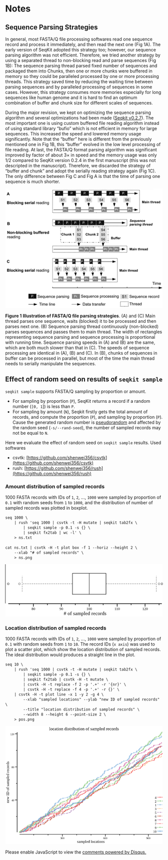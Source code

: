 # Notes


## Sequence Parsing Strategies

In general, most FASTA/Q file processing softwares read one sequence record and process it immediately, and then read the next one (Fig 1A). The early version of SeqKit adopted this strategy too; however, our sequence parsing algorithm was not efficient. Therefore, we tried another strategy by using a separated thread to non-blocking read and parse sequences (Fig 1B): The sequence parsing thread parsed fixed number of sequences and packaged them into Chunks, then one or more chunks were buffered in memory so they could be paralleled processed by one or more processing threads. This strategy saved time by reducing the waiting time between parsing sequences and by paralleled processing of sequences in some cases. However, this strategy consumes more memories especially for long sequences like human genome and it is hard to find an optimum combination of buffer and chunk size for different scales of sequences. 

During the major revision, we kept on optimizing the sequence parsing algorithm and several optimizations had been made ([Seqkit v0.2.7](https://github.com/shenwei356/seqkit/releases/tag/v0.2.7)). The most important one is using custom buffered file reading algorithm instead of using standard library “bufio” which is not efficient in memory for large sequences. This increased the speed and lowered memory usage significantly. Note that the “buffer” here is different from the previously mentioned one in Fig 1B, this “buffer” evolved in the low level processing of file reading. At last, the FASTA/Q format parsing algorithm was significant improved by factor of about 3× in speed and the memory usage was only 1/2 compared to SeqKit version 0.2.4 in the first manuscript (this was not descripted in the manuscript). Therefore, we discarded the strategy of “buffer and chunk” and adopt the serially reading strategy again (Fig 1C). The only difference between Fig C and Fig A is that the time of parsing one sequence is much shorter.

![sequence-parsing-strategies.png](files/sequence-parsing-strategies.png)

**Figure 1 Illustration of FASTA/Q file parsing strategies**. (A) and (C) Main thread parses one sequence, waits (blocked) it to be processed and then parses next one. (B) Sequence parsing thread continuously (non-blocked) parses sequences and passes them to main thread. The width of rectangles representing sequence parsing and sequence processing is proportional with running time. Sequence parsing speeds in (A) and (B) are the same, which are both much slower than that in (C). The speeds of sequence processing are identical in (A), (B) and (C). In (B), chunks of sequences in buffer can be processed in parallel, but most of the time the main thread needs to serially manipulate the sequences.


## Effect of random seed on results of `seqkit sample`

`seqkit sample` supports FASTA/Q sampling by proportion or amount.

- For sampling by proportion (`P`), SeqKit returns a record if a random number (`[0, 1`])
  is less than `P`.
- For sampling by amount (`N`), Seqkit firstly gets the total amount of records,
  and compute the proportion (`P`), and sampling by proportion (`P`).
  Cause the generated random number is [pseudorandom](https://en.wikipedia.org/wiki/Pseudorandomness)
  and affected by the random seed (`-s/--rand-seed`), the number of sampled records
  may not be equal to `N`.

Here we evaluate the effect of random seed on `seqkit sample` results.
Used softwares

- csvtk: [https://github.com/shenwei356/csvtk](https://github.com/shenwei356/csvtk)
- rush: [https://github.com/shenwei356/rush](https://github.com/shenwei356/rush)

### Amount distribution of sampled records

1000 FASTA records with IDs of `1`, `2`, ..., `1000` were sampled by proportion of `0.1`
with random seeds from `1` to `1000`, and the distribution of number of sampled records
was plotted in boxplot.

    seq 1000 \
        | rush 'seq 1000 | csvtk -t -H mutate | seqkit tab2fx \
            | seqkit sample -p 0.1 -s {} \
            | seqkit fx2tab | wc -l' \
        > ns.txt

    cat ns.txt | csvtk -H -t plot box -f 1 --horiz --height 2 \
        --xlab "# of sampled records" \
        > ns.png

![](files/ns.png)

### Location distribution of sampled records

1000 FASTA records with IDs of `1`, `2`, ..., `1000` were sampled by proportion of `0.1`
with random seeds from `1` to `10`. The record IDs (`x axis`) was used to plot a scatter plot,
which show the location distribution of sampled records. The ideal distribution
would produces a straight line in the plot.

    seq 10 \
        | rush 'seq 1000 | csvtk -t -H mutate | seqkit tab2fx \
            | seqkit sample -p 0.1 -s {} \
            | seqkit fx2tab | csvtk -H -t mutate \
            | csvtk -H -t replace -f 2 -p '.+' -r '{nr}' \
            | csvtk -H -t replace -f 4 -p '.+' -r {}' \
        | csvtk -H -t plot line -x 1 -y 2 -g 4 \
            --xlab "sampled locations" --ylab "new ID of sampled records" \
            --title "location distribution of sampled records" \
            --width 8 --height 6 --point-size 2 \
        > pos.png

![](files/pos.png)


<div id="disqus_thread"></div>
<script>

/**
*  RECOMMENDED CONFIGURATION VARIABLES: EDIT AND UNCOMMENT THE SECTION BELOW TO INSERT DYNAMIC VALUES FROM YOUR PLATFORM OR CMS.
*  LEARN WHY DEFINING THESE VARIABLES IS IMPORTANT: https://disqus.com/admin/universalcode/#configuration-variables*/
/*
var disqus_config = function () {
this.page.url = PAGE_URL;  // Replace PAGE_URL with your page's canonical URL variable
this.page.identifier = PAGE_IDENTIFIER; // Replace PAGE_IDENTIFIER with your page's unique identifier variable
};
*/
(function() { // DON'T EDIT BELOW THIS LINE
var d = document, s = d.createElement('script');
s.src = '//seqkit.disqus.com/embed.js';
s.setAttribute('data-timestamp', +new Date());
(d.head || d.body).appendChild(s);
})();
</script>
<noscript>Please enable JavaScript to view the <a href="https://disqus.com/?ref_noscript">comments powered by Disqus.</a></noscript>
